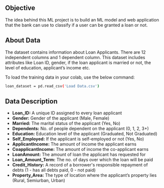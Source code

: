 ## Objective

The idea behind this ML project is to build an ML model and web application that the bank can use to classify if a user can be granted a loan or not.

## About Data

The dataset contains information about Loan Applicants. There are 12 independent columns and 1 dependent column. This dataset includes attributes like Loan ID, gender, if the loan applicant is married or not, the level of education, applicant’s income etc.

To load the training data in your colab, use the below command:

```bash
loan_dataset = pd.read_csv('Load Data.csv')
```

## Data Description
- **Loan_ID:** A unique ID assigned to every loan applicant
- **Gender:** Gender of the applicant (Male, Female)
- **Married:** The marital status of the applicant (Yes, No)
- **Dependents:** No. of people dependent on the applicant (0, 1, 2, 3+)
- **Education:** Education level of the applicant (Graduated, Not Graduated)
- **Self_Employed:** If the applicant is self-employed or not (Yes, No)
- **ApplicantIncome:** The amount of income the applicant earns
- **CoapplicantIncome:** The amount of income the co-applicant earns
- **LoanAmount:** The amount of loan the applicant has requested for
- **Loan_Amount_Term:** The no. of days over which the loan will be paid
- **Credit_History:** A record of a borrower's responsible repayment of debts (1 - has all debts paid, 0 - not paid)
- **Property_Area:** The type of location where the applicant’s property lies (Rural, Semiurban, Urban)